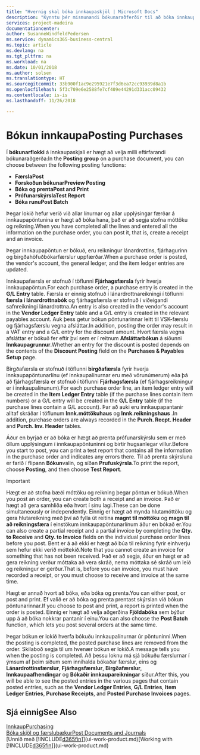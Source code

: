 ```yaml
---
title: "Hvernig skal bóka innkaupaskjöl | Microsoft Docs"
description: "Kynntu þér mismunandi bókunaraðferðir til að bóka innkaupaskjöl."
services: project-madeira
documentationcenter: 
author: SusanneWindfeldPedersen
ms.service: dynamics365-business-central
ms.topic: article
ms.devlang: na
ms.tgt_pltfrm: na
ms.workload: na
ms.date: 10/01/2018
ms.author: solsen
ms.translationtype: HT
ms.sourcegitcommit: 33b900f1ac9e295921e7f3d6ea72cc93939d8a1b
ms.openlocfilehash: 5f3c709e6e2588fe7cf409e44291d331acc09432
ms.contentlocale: is-is
ms.lasthandoff: 11/26/2018

---
```

# <a name="posting-purchases"></a><span data-ttu-id="41caf-103">Bókun innkaupa</span><span class="sxs-lookup"><span data-stu-id="41caf-103">Posting Purchases</span></span>
<span data-ttu-id="41caf-104">Í **bókunarflokki** á innkaupaskjali er hægt að velja milli eftirfarandi bókunaraðgerða:</span><span class="sxs-lookup"><span data-stu-id="41caf-104">In the **Posting group** on a purchase document, you can choose between the following posting functions:</span></span>

* <span data-ttu-id="41caf-105">**Færsla**</span><span class="sxs-lookup"><span data-stu-id="41caf-105">**Post**</span></span>
* <span data-ttu-id="41caf-106">**Forskoðun bókunar**</span><span class="sxs-lookup"><span data-stu-id="41caf-106">**Preview Posting**</span></span>
* <span data-ttu-id="41caf-107">**Bóka og prenta**</span><span class="sxs-lookup"><span data-stu-id="41caf-107">**Post and Print**</span></span>
* <span data-ttu-id="41caf-108">**Prófunarskýrsla**</span><span class="sxs-lookup"><span data-stu-id="41caf-108">**Test Report**</span></span>
* <span data-ttu-id="41caf-109">**Bóka runu**</span><span class="sxs-lookup"><span data-stu-id="41caf-109">**Post Batch**</span></span>

<span data-ttu-id="41caf-110">Þegar lokið hefur verið við allar línurnar og allar upplýsingar færðar á innkaupapöntunina er hægt að bóka hana, það er að segja stofna móttöku og reikning.</span><span class="sxs-lookup"><span data-stu-id="41caf-110">When you have completed all the lines and entered all the information on the purchase order, you can post it, that is, create a receipt and an invoice.</span></span>

<span data-ttu-id="41caf-111">Þegar innkaupapöntun er bókuð, eru reikningur lánardrottins, fjárhagurinn og birgðahöfuðbókarfærslur uppfærðar.</span><span class="sxs-lookup"><span data-stu-id="41caf-111">When a purchase order is posted, the vendor's account, the general ledger, and the item ledger entries are updated.</span></span>

<span data-ttu-id="41caf-112">Innkaupafærsla er stofnuð í töflunni  **Fjárhagsfærsla** fyrir hverja innkaupapöntun.</span><span class="sxs-lookup"><span data-stu-id="41caf-112">For each purchase order, a purchase entry is created in the **G/L Entry** table.</span></span> <span data-ttu-id="41caf-113">Færsla er einnig stofnuð í lánardrottnareikningi í töflunni **færsla í lánardrottnabók** og fjárhagsfærsla er stofnuð í viðeigandi safnreikningi lánardrottna.</span><span class="sxs-lookup"><span data-stu-id="41caf-113">An entry is also created in the vendor's account in the **Vendor Ledger Entry** table and a G/L entry is created in the relevant payables account.</span></span> <span data-ttu-id="41caf-114">Auk þess getur bókun pöntunarinnar leitt til VSK-færslu og fjárhagsfærslu vegna afsláttar.</span><span class="sxs-lookup"><span data-stu-id="41caf-114">In addition, posting the order may result in a VAT entry and a G/L entry for the discount amount.</span></span> <span data-ttu-id="41caf-115">Hvort færsla vegna afsláttar er bókuð fer eftir því sem er í reitnum **Afsláttarbókun** á síðunni **Innkaupagrunnur**.</span><span class="sxs-lookup"><span data-stu-id="41caf-115">Whether an entry for the discount is posted depends on the contents of the **Discount Posting** field on the **Purchases & Payables Setup** page.</span></span>

<span data-ttu-id="41caf-116">Birgðafærsla er stofnuð í töflunni  **birgðafærsla** fyrir hverja innkaupapöntunarlínu (ef innkaupalínurnar eru með vörunúmerum) eða þá að fjárhagsfærsla er stofnuð í töflunni **Fjárhagsfærsla** (ef fjárhagsreikningur er í innkaupalínunum).</span><span class="sxs-lookup"><span data-stu-id="41caf-116">For each purchase order line, an item ledger entry will be created in the **Item Ledger Entry** table (if the purchase lines contain item numbers) or a G/L entry will be created in the **G/L Entry** table (if the purchase lines contain a G/L account).</span></span> <span data-ttu-id="41caf-117">Þar að auki eru innkaupapantanir alltaf skráðar í töflunum **Innk.móttökuhaus** og **Innk.reikningshaus** .</span><span class="sxs-lookup"><span data-stu-id="41caf-117">In addition, purchase orders are always recorded in the **Purch. Recpt. Header** and **Purch. Inv. Header** tables.</span></span>

<span data-ttu-id="41caf-118">Áður en byrjað er að bóka er hægt að prenta prófunarskýrslu sem er með öllum upplýsingum í innkaupapöntuninni og birtir hugsanlegar villur.</span><span class="sxs-lookup"><span data-stu-id="41caf-118">Before you start to post, you can print a test report that contains all the information in the purchase order and indicates any errors there.</span></span> <span data-ttu-id="41caf-119">Til að prenta skýrsluna er farið í flipann **Bókun**valin, og síðan **Prufuskýrsla**.</span><span class="sxs-lookup"><span data-stu-id="41caf-119">To print the report, choose **Posting**, and then choose **Test Report**.</span></span>

> [!IMPORTANT]  
>   <span data-ttu-id="41caf-120">Hægt er að stofna bæði móttöku og reikning þegar pöntun er bókuð.</span><span class="sxs-lookup"><span data-stu-id="41caf-120">When you post an order, you can create both a receipt and an invoice.</span></span> <span data-ttu-id="41caf-121">Það er hægt að gera samhliða eða hvort í sínu lagi.</span><span class="sxs-lookup"><span data-stu-id="41caf-121">These can be done simultaneously or independently.</span></span> <span data-ttu-id="41caf-122">Einnig er hægt að mynda hlutamóttöku og gera hlutareikning með því að fylla út reitina **magnt til móttöku** og **magn til að reikningsfæra** í einstökum innkaupapöntunarlínum áður en bókað er.</span><span class="sxs-lookup"><span data-stu-id="41caf-122">You can also create a partial receipt and a partial invoice by completing the **Qty. to Receive** and **Qty. to Invoice** fields on the individual purchase order lines before you post.</span></span> <span data-ttu-id="41caf-123">Bent er á að ekki er hægt að búa til reikning fyrir einhverju sem hefur ekki verið móttekið.</span><span class="sxs-lookup"><span data-stu-id="41caf-123">Note that you cannot create an invoice for something that has not been received.</span></span> <span data-ttu-id="41caf-124">Það er að segja, áður en hægt er að gera reikning verður móttaka að vera skráð, nema móttaka sé skráð um leið og reikningur er gerður.</span><span class="sxs-lookup"><span data-stu-id="41caf-124">That is, before you can invoice, you must have recorded a receipt, or you must choose to receive and invoice at the same time.</span></span>

<span data-ttu-id="41caf-125">Hægt er annað hvort að bóka, eða bóka og prenta.</span><span class="sxs-lookup"><span data-stu-id="41caf-125">You can either post, or post and print.</span></span> <span data-ttu-id="41caf-126">Ef valið er að bóka og prenta prentast skýrslan við bókun pöntunarinnar.</span><span class="sxs-lookup"><span data-stu-id="41caf-126">If you choose to post and print, a report is printed when the order is posted.</span></span> <span data-ttu-id="41caf-127">Einnig er hægt að velja aðgerðina **Fjöldabóka** sem býður upp á að bóka nokkrar pantanir í einu.</span><span class="sxs-lookup"><span data-stu-id="41caf-127">You can also choose the **Post Batch** function, which lets you post several orders at the same time.</span></span>

<span data-ttu-id="41caf-128">Þegar bókun er lokið hverfa bókuðu innkaupalínurnar úr pöntuninni.</span><span class="sxs-lookup"><span data-stu-id="41caf-128">When the posting is completed, the posted purchase lines are removed from the order.</span></span> <span data-ttu-id="41caf-129">Skilaboð segja til um hvenær bókun er lokið.</span><span class="sxs-lookup"><span data-stu-id="41caf-129">A message tells you when the posting is completed.</span></span> <span data-ttu-id="41caf-130">Að þessu loknu má sjá bókuðu færslurnar í ýmsum af þeim síðum sem innihalda bókaðar færslur, eins og **Lánardrottinsfærslur**, **Fjárhagsfærslur**, **Birgðafærslur**, **Innkaupaafhendingar** og **Bókaðir innkaupareikningar** síður.</span><span class="sxs-lookup"><span data-stu-id="41caf-130">After this, you will be able to see the posted entries in the various pages that contain posted entries, such as the **Vendor Ledger Entries**, **G/L Entries**, **Item Ledger Entries**, **Purchase Receipts**, and **Posted Purchase Invoices** pages.</span></span>

## <a name="see-also"></a><span data-ttu-id="41caf-131">Sjá einnig</span><span class="sxs-lookup"><span data-stu-id="41caf-131">See Also</span></span>
[<span data-ttu-id="41caf-132">Innkaup</span><span class="sxs-lookup"><span data-stu-id="41caf-132">Purchasing</span></span>](purchasing-manage-purchasing.md)  
[<span data-ttu-id="41caf-133">Bóka skjöl og færslubækur</span><span class="sxs-lookup"><span data-stu-id="41caf-133">Post Documents and Journals</span></span>](ui-post-documents-journals.md)  
<span data-ttu-id="41caf-134">[Unnið með [!INCLUDE[d365fin](includes/d365fin_md.md)]](ui-work-product.md)</span><span class="sxs-lookup"><span data-stu-id="41caf-134">[Working with [!INCLUDE[d365fin](includes/d365fin_md.md)]](ui-work-product.md)</span></span>


